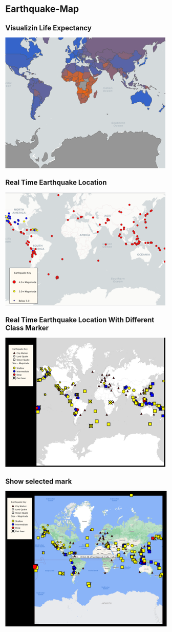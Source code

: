 # Earthquake-Map

## Visualizin Life Expectancy
<img src="lifeExp.png" alt="" style="width:500px;"/>

## Real Time Earthquake Location
<!-- ![Earthquake](/image/EarthquakeLocationMag.png) -->
<img src="/image/EarthquakeLocationMag.png" alt="" style="width:500px;"/>


## Real Time Earthquake Location With Different Class Marker
<!-- ![](/image/EarthquakeLocationMagCItyLandOcean.png) -->
<img src="/image/EarthquakeLocationMagCItyLandOcean.png" alt="" style="width:500px;"/>


## Show selected mark
<img src="/image/showtag.png" alt="" style="width:800px;"/>


